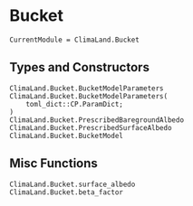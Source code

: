 # Bucket

```@meta
CurrentModule = ClimaLand.Bucket
```
## Types and Constructors

```@docs
ClimaLand.Bucket.BucketModelParameters
ClimaLand.Bucket.BucketModelParameters(
    toml_dict::CP.ParamDict;
)
ClimaLand.Bucket.PrescribedBaregroundAlbedo
ClimaLand.Bucket.PrescribedSurfaceAlbedo
ClimaLand.Bucket.BucketModel
```

## Misc Functions

```@docs
ClimaLand.Bucket.surface_albedo
ClimaLand.Bucket.beta_factor
```
